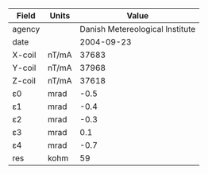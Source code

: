 | Field  | Units | Value                           |
| -------| ----- | ------------------------------- |
| agency |       | Danish Metereological Institute |
| date   |       | 2004-09-23                      |
| X-coil | nT/mA | 37683                           |
| Y-coil | nT/mA | 37968                           |
| Z-coil | nT/mA | 37618                           |
| ε0     | mrad  | -0.5                            |
| ε1     | mrad  | -0.4                            |
| ε2     | mrad  | -0.3                            |
| ε3     | mrad  | 0.1                             |
| ε4     | mrad  | -0.7                            |
| res    | kohm  | 59                              |
